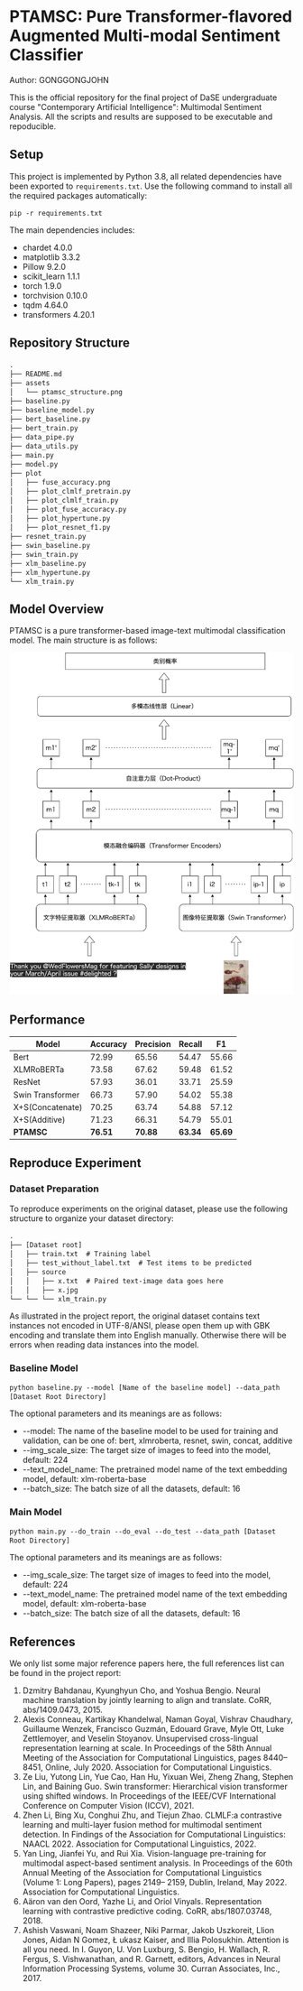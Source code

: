# PTAMSC: Pure Transformer-flavored Augmented Multi-modal Sentiment Classifier

Author: GONGGONGJOHN

This is the official repository for the final project of DaSE undergraduate course "Contemporary Artificial Intelligence": Multimodal Sentiment Analysis. All the scripts and results are supposed to be executable and repoducible.

## Setup

This project is implemented by Python 3.8, all related dependencies have been exported to `requirements.txt`.
Use the following command to install all the required packages automatically:
```shell
pip -r requirements.txt
```

The main dependencies includes:

- chardet 4.0.0
- matplotlib 3.3.2
- Pillow 9.2.0
- scikit_learn 1.1.1
- torch 1.9.0
- torchvision 0.10.0
- tqdm 4.64.0
- transformers 4.20.1

## Repository Structure

```
.
├── README.md
├── assets
│   └── ptamsc_structure.png
├── baseline.py
├── baseline_model.py
├── bert_baseline.py
├── bert_train.py
├── data_pipe.py
├── data_utils.py
├── main.py
├── model.py
├── plot
│   ├── fuse_accuracy.png
│   ├── plot_clmlf_pretrain.py
│   ├── plot_clmlf_train.py
│   ├── plot_fuse_accuracy.py
│   ├── plot_hypertune.py
│   ├── plot_resnet_f1.py
├── resnet_train.py
├── swin_baseline.py
├── swin_train.py
├── xlm_baseline.py
├── xlm_hypertune.py
└── xlm_train.py
```

## Model Overview

PTAMSC is a pure transformer-based image-text multimodal classification model. The main structure is as follows:

![structure](assets/ptamsc_structure.png)

## Performance

| Model            | Accuracy  | Precision | Recall    | F1        |
|------------------|-----------|-----------|-----------|-----------|
| Bert             | 72.99     | 65.56     | 54.47     | 55.66     |
| XLMRoBERTa       | 73.58     | 67.62     | 59.48     | 61.52     |
| ResNet           | 57.93     | 36.01     | 33.71     | 25.59     |
| Swin Transformer | 66.73     | 57.90     | 54.02     | 55.38     |
| X+S(Concatenate) | 70.25     | 63.74     | 54.88     | 57.12     |
| X+S(Additive)    | 71.23     | 66.31     | 54.79     | 55.01     |
| **PTAMSC**       | **76.51** | **70.88** | **63.34** | **65.69** |


## Reproduce Experiment

### Dataset Preparation

To reproduce experiments on the original dataset, please use the following structure to organize your dataset directory:

```
.
├── [Dataset root]
│   ├── train.txt  # Training label
│   ├── test_without_label.txt  # Test items to be predicted
│   ├── source
│   │   ├── x.txt  # Paired text-image data goes here
│   │   ├── x.jpg
└── └── └── xlm_train.py
```

As illustrated in the project report, the original dataset contains text instances not encoded in UTF-8/ANSI, 
please open them up with GBK encoding and translate them into English manually.
Otherwise there will be errors when reading data instances into the model.

### Baseline Model

```shell
python baseline.py --model [Name of the baseline model] --data_path [Dataset Root Directory]
```

The optional parameters and its meanings are as follows:

- \--model: The name of the baseline model to be used for training and validation, can be one of: bert, xlmroberta, resnet, swin, concat, additive
- \--img_scale_size: The target size of images to feed into the model, default: 224
- \--text_model_name: The pretrained model name of the text embedding model, default: xlm-roberta-base
- \--batch_size: The batch size of all the datasets, default: 16


### Main Model

```shell
python main.py --do_train --do_eval --do_test --data_path [Dataset Root Directory]
```

The optional parameters and its meanings are as follows:

- \--img_scale_size: The target size of images to feed into the model, default: 224
- \--text_model_name: The pretrained model name of the text embedding model, default: xlm-roberta-base
- \--batch_size: The batch size of all the datasets, default: 16

## References

We only list some major reference papers here, the full references list can be found in the project report:

1. Dzmitry Bahdanau, Kyunghyun Cho, and Yoshua Bengio. Neural machine translation by jointly learning to align and translate. CoRR, abs/1409.0473, 2015.
2. Alexis Conneau, Kartikay Khandelwal, Naman Goyal, Vishrav Chaudhary, Guillaume Wenzek, Francisco Guzmán, Edouard Grave, Myle Ott, Luke Zettlemoyer, and Veselin Stoyanov. Unsupervised cross-lingual representation learning at scale. In Proceedings of the 58th Annual Meeting of the Association for Computational Linguistics, pages 8440–8451, Online, July 2020. Association for Computational Linguistics.
3. Ze Liu, Yutong Lin, Yue Cao, Han Hu, Yixuan Wei, Zheng Zhang, Stephen Lin, and Baining Guo. Swin transformer: Hierarchical vision transformer using shifted windows. In Proceedings of the IEEE/CVF International Conference on Computer Vision (ICCV), 2021.
4. Zhen Li, Bing Xu, Conghui Zhu, and Tiejun Zhao. CLMLF:a contrastive learning and multi-layer fusion method for multimodal sentiment detection. In Findings of the Association for Computational Linguistics: NAACL 2022. Association for Computational Linguistics, 2022.
5. Yan Ling, Jianfei Yu, and Rui Xia. Vision-language pre-training for multimodal aspect-based sentiment analysis. In Proceedings of the 60th Annual Meeting of the Association for Computational Linguistics (Volume 1: Long Papers), pages 2149– 2159, Dublin, Ireland, May 2022. Association for Computational Linguistics.
6. Aäron van den Oord, Yazhe Li, and Oriol Vinyals. Representation learning with contrastive predictive coding. CoRR, abs/1807.03748, 2018.
7. Ashish Vaswani, Noam Shazeer, Niki Parmar, Jakob Uszkoreit, Llion Jones, Aidan N Gomez, Ł ukasz Kaiser, and Illia Polosukhin. Attention is all you need. In I. Guyon, U. Von Luxburg, S. Bengio, H. Wallach, R. Fergus, S. Vishwanathan, and R. Garnett, editors, Advances in Neural Information Processing Systems, volume 30. Curran Associates, Inc., 2017.

